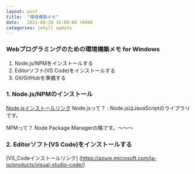 ```yaml
---
layout: post
title:  "環境構築メモ"
date:   2021-09-28 16:00:00 +0900
categories: jekyll update
---
```


### Webプログラミングのための環境構築メモ for Windows

1. Node.js/NPMをインストールする
2. Editorソフト(VS Code)をインストールする
3. Git/GitHubを準備する


### 1. Node.js/NPMのインストール
[Node.jsインストールリンク](https://nodejs.org/en/)
Node.jsって？ : 
  Node.jsはJavaScriptのライブラリです。
  
NPMって？
  Node Package Managerの略です。～～～

### 2. Editorソフト(VS Code)をインストールする
[VS_Codeインストールリンク] (https://azure.microsoft.com/ja-jp/products/visual-studio-code/)

